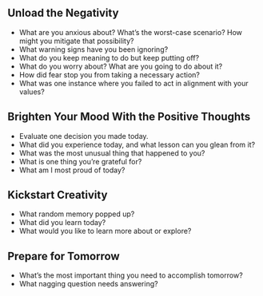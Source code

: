 

## Unload the Negativity
- What are you anxious about? What’s the worst-case scenario? How might you mitigate that possibility?
- What warning signs have you been ignoring?
- What do you keep meaning to do but keep putting off?
- What do you worry about? What are you going to do about it?
- How did fear stop you from taking a necessary action?
- What was one instance where you failed to act in alignment with your values?

## Brighten Your Mood With the Positive Thoughts
- Evaluate one decision you made today.
- What did you experience today, and what lesson can you glean from it?
- What was the most unusual thing that happened to you?
- What is one thing you’re grateful for?
- What am I most proud of today?

## Kickstart Creativity
- What random memory popped up?
- What did you learn today?
- What would you like to learn more about or explore?

## Prepare for Tomorrow
- What’s the most important thing you need to accomplish tomorrow?
- What nagging question needs answering?
